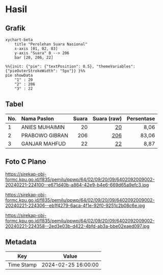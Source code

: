 # Hasil

## Grafik

```mermaid
xychart-beta
    title "Perolehan Suara Nasional"
    x-axis [01, 02, 03]
    y-axis "Suara" 0 --> 206
    bar [20, 206, 22]
```

```mermaid
%%{init: {"pie": {"textPosition": 0.5}, "themeVariables": {"pieOuterStrokeWidth": "5px"}} }%%
pie showData
    "1" : 20
    "2" : 206
    "3" : 22
```

## Tabel

| No. | Nama Paslon    | Suara | Suara (raw) | Persentase |
|:--- |:-------------- | -----:| -----------:| ----------:|
| 1   | ANIES MUHAIMIN | 20    | [20][p-1]   | 8,06       |
| 2   | PRABOWO GIBRAN | 206   | [206][p-2]  | 83,06      |
| 3   | GANJAR MAHFUD  | 22    | [22][p-3]   | 8,87       |


[p-1]: https://github.com/gigit-pemilu/pemilu-2024/blob/main/pilpres/hitung-suara/sub/64-kalimantan-timur/sub/02-kutai-kartanegara/sub/09-kenohan/sub/2009-kahala-ilir/sub/002-tps/sub/paslon-1.txt
[p-2]: https://github.com/gigit-pemilu/pemilu-2024/blob/main/pilpres/hitung-suara/sub/64-kalimantan-timur/sub/02-kutai-kartanegara/sub/09-kenohan/sub/2009-kahala-ilir/sub/002-tps/sub/paslon-2.txt
[p-3]: https://github.com/gigit-pemilu/pemilu-2024/blob/main/pilpres/hitung-suara/sub/64-kalimantan-timur/sub/02-kutai-kartanegara/sub/09-kenohan/sub/2009-kahala-ilir/sub/002-tps/sub/paslon-3.txt

## Foto C Plano

https://sirekap-obj-formc.kpu.go.id/f835/pemilu/ppwp/64/02/09/20/09/6402092009002-20240221-224100--e671d40b-a864-42e9-b4e6-669d65a9efc3.jpg

https://sirekap-obj-formc.kpu.go.id/f835/pemilu/ppwp/64/02/09/20/09/6402092009002-20240221-224306--eb1f4279-6aca-4f1e-92f0-9251c2b08c6e.jpg

https://sirekap-obj-formc.kpu.go.id/f835/pemilu/ppwp/64/02/09/20/09/6402092009002-20240221-224358--2ed3e03b-d422-4bfd-ab3a-bbe02eaed097.jpg


## Metadata

| Key        | Value               |
| ---------- | ------------------- |
| Time Stamp | 2024-02-25 16:00:00 |



